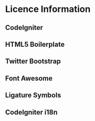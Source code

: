 Licence Information
=============================

## CodeIgniter

## HTML5 Boilerplate

## Twitter Bootstrap

## Font Awesome

## Ligature Symbols

## CodeIgniter i18n